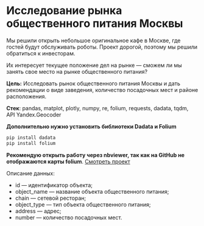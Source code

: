 # Исследование рынка общественного питания Москвы

Мы решили открыть небольшое оригинальное кафе в Москве, где гостей будут обслуживать роботы. Проект дорогой, поэтому мы решили обратиться к инвесторам.

Их интересует текущее положение дел на рынке — сможем ли мы занять свое место на рынке общественного питания?

**Цель:** Исследовать рынок общественного питания Москвы и дать рекомендации о виде заведения, количество посадочных мест и районе расположения.

**Стек**: pandas, matplot, plotly, numpy, re, folium, requests, dadata, tqdm, API Yandex.Geocoder

**Дополнительно нужно установить библиотеки Dadata и Folium**

```python
pip install dadata
pip install folium
```
**Рекомендую открыть работу через nbviewer, так как на GitHub не отображаются карты folium**.
[Смотреть проект](https://nbviewer.jupyter.org/github/arsBadoyan/practicumProjects/blob/main/market_research/market_research.ipynb)


Описание данных:
* id — идентификатор объекта;
* object_name — название объекта общественного питания;
* chain — сетевой ресторан;
* object_type — тип объекта общественного питания;
* address — адрес;
* number — количество посадочных мест.

